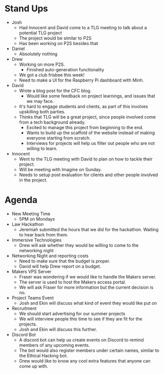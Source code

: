 # Stand Ups
- Josh
    - Had Innocent and David come to a TLG meeting to talk about a potential TLG project
    - The project would be similar to P2S
    - Has been working on P2S besides that
- Daniel
    - Absolutely nothing
- Drew
    - Working on more P2S. 
        - Finished auto-generation functionality
    - We got a club frisbee this week!
    - Need to make a UI for the Raspberry Pi dashboard with Minh.
- David
    - Wrote a blog post for the CFC blog. 
        - Would like some feedback on project learnings, and issues that we may face.
    - It's hard to engage students and clients, as part of this involves upskilling both parties.
    - Thinks that TLG will be a great project, since people involved come from a tech background already.
        - Excited to manage this project from beginning to the end.
        - Wants to build up the scaffold of the website instead of making everyone starting from scratch. 
        - Interviews for projects will help us filter out people who are not willing to learn.
- Innocent
    - Went to the TLG meeting with David to plan on how to tackle their project.
    - Will be meeting with Imagine on Sunday.
    - Needs to setup post evaluation for clients and other people involved in the project.
# Agenda
- New Meeting Time
    - 5PM on Mondays
- Law Hackathon
    - Jeremiah submitted the hours that we did for the hackathon. Waiting to hear back from them.
- Immersive Technologies
    - Drew will ask whether they would be willing to come to the networking night
- Networking Night and reporting costs
    - Need to make sure that the budget is proper.
    - David will help Drew report on a budget.
- Makers VPS Server
    - Fraser was wondering if we would like to handle the Makers server.
    - The server is used to host the Makers access portal.
    - We will ask Fraser for more information but the current decision is no.
- Project Teams Event
    - Josh and Ekin will discuss what kind of event they would like put on
- Recruitment
    - We should start advertising for our summer projects
    - We will interview people this time to see if they are fit for the projects.
    - Josh and Ekin will discuss this further.
- Discord Bot
    - A discord bot can help us create events on Discord to remind members of any upcoming events.
    - The bot would also register members under certain names, similar to the Ethical Hacking bot.
    - Drew would like to know any cool extra features that anyone can come up with.